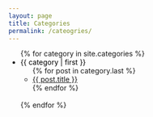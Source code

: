 ```yaml
---
layout: page
title: Categories
permalink: /cateogries/
---
```


<ul>
{% for category in site.categories %}
  <li><a name="{{ category | first }}" style="color: #000000; text-decoration: none;">{{ category | first }}</a>
    <ul>
    {% for post in category.last %}
      <li><a href="{{ post.url }}">{{ post.title }}</a></li>
    {% endfor %}
    </ul>
    <br/>
  </li>
{% endfor %}
</ul>

